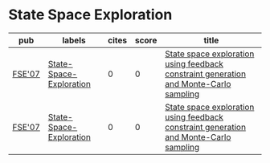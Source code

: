 # State Space Exploration

|pub|labels|cites|score|title|
|---|------|-----|-----|-----|
|[FSE'07](https://dblp.org/db/conf/sigsoft/fse2007.html)|[State-Space-Exploration](State-Space-Exploration.md)|0|0|[State space exploration using feedback constraint generation and Monte-Carlo sampling](https://scholar.google.com/scholar?q=State+space+exploration+using+feedback+constraint+generation+and+Monte-Carlo+sampling)|
|[FSE'07](https://dblp.org/db/conf/sigsoft/fse2007.html)|[State-Space-Exploration](State-Space-Exploration.md)|0|0|[State space exploration using feedback constraint generation and Monte-Carlo sampling](https://scholar.google.com/scholar?q=State+space+exploration+using+feedback+constraint+generation+and+Monte-Carlo+sampling)|
